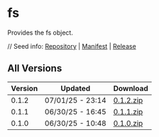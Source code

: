 # fs

Provides the fs object.

// Seed info: [Repository](https://github.com/fabriccore/fs-js) | [Manifest](https://raw.githubusercontent.com/fabriccore/fs-js/refs/heads/master/package.json) | [Release](https://github.com/fabriccore/fs-js/archive/refs/heads/master.zip)

## All Versions

|Version|Updated|Download|
|---|---|---|
|0.1.2|07/01/25 - 23:14|[0.1.2.zip](./releases/0.1.2.zip)|
|0.1.1|06/30/25 - 16:45|[0.1.1.zip](./releases/0.1.1.zip)|
|0.1.0|06/30/25 - 10:48|[0.1.0.zip](./releases/0.1.0.zip)|